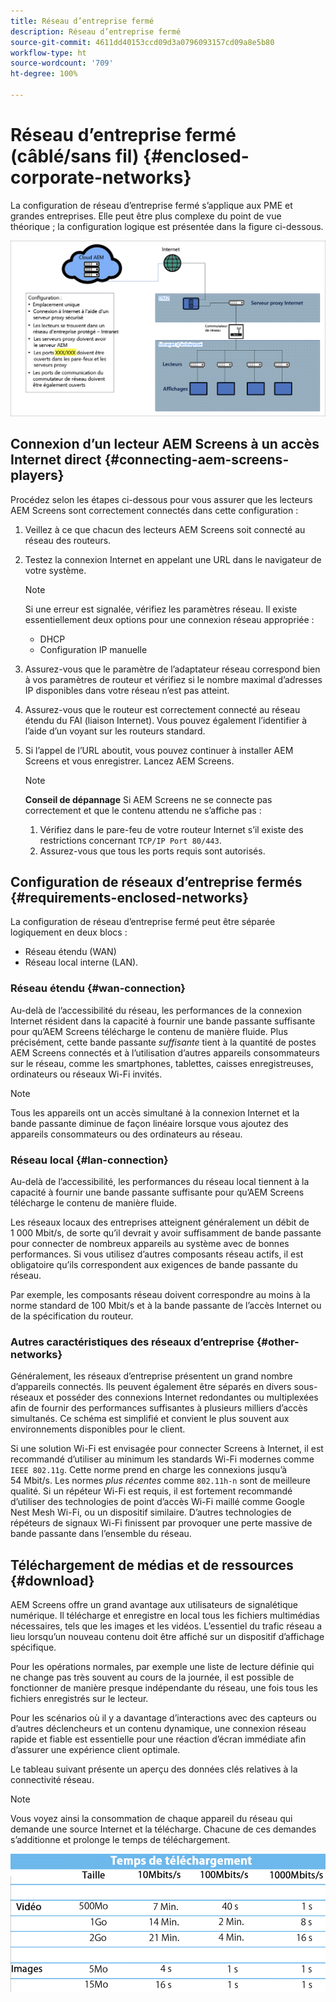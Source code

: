```yaml
---
title: Réseau d’entreprise fermé
description: Réseau d’entreprise fermé
source-git-commit: 4611dd40153ccd09d3a0796093157cd09a8e5b80
workflow-type: ht
source-wordcount: '709'
ht-degree: 100%

---
```



# Réseau d’entreprise fermé (câblé/sans fil) {#enclosed-corporate-networks}

La configuration de réseau d’entreprise fermé s’applique aux PME et grandes entreprises. Elle peut être plus complexe du point de vue théorique ; la configuration logique est présentée dans la figure ci-dessous.

![](/help/using/assets/enclosed-network-1.png)


## Connexion d’un lecteur AEM Screens à un accès Internet direct {#connecting-aem-screens-players}

Procédez selon les étapes ci-dessous pour vous assurer que les lecteurs AEM Screens sont correctement connectés dans cette configuration :

1. Veillez à ce que chacun des lecteurs AEM Screens soit connecté au réseau des routeurs.
1. Testez la connexion Internet en appelant une URL dans le navigateur de votre système.

   >[!NOTE]
   >Si une erreur est signalée, vérifiez les paramètres réseau. Il existe essentiellement deux options pour une connexion réseau appropriée :
   >* DHCP
   >* Configuration IP manuelle


1. Assurez-vous que le paramètre de l’adaptateur réseau correspond bien à vos paramètres de routeur et vérifiez si le nombre maximal d’adresses IP disponibles dans votre réseau n’est pas atteint.

1. Assurez-vous que le routeur est correctement connecté au réseau étendu du FAI (liaison Internet). Vous pouvez également l’identifier à l’aide d’un voyant sur les routeurs standard.
1. Si l’appel de l’URL aboutit, vous pouvez continuer à installer AEM Screens et vous enregistrer. Lancez AEM Screens.

   >[!NOTE]
   >**Conseil de dépannage**
   >Si AEM Screens ne se connecte pas correctement et que le contenu attendu ne s’affiche pas :
   >
   >1. Vérifiez dans le pare-feu de votre routeur Internet s’il existe des restrictions concernant `TCP/IP Port 80/443`.
   >1. Assurez-vous que tous les ports requis sont autorisés.


## Configuration de réseaux d’entreprise fermés {#requirements-enclosed-networks}

La configuration de réseau d’entreprise fermé peut être séparée logiquement en deux blocs :

* Réseau étendu (WAN)
* Réseau local interne (LAN).

### Réseau étendu {#wan-connection}

Au-delà de l’accessibilité du réseau, les performances de la connexion Internet résident dans la capacité à fournir une bande passante suffisante pour qu’AEM Screens télécharge le contenu de manière fluide.
Plus précisément, cette bande passante *suffisante* tient à la quantité de postes AEM Screens connectés et à l’utilisation d’autres appareils consommateurs sur le réseau, comme les smartphones, tablettes, caisses enregistreuses, ordinateurs ou réseaux Wi-Fi invités.

>[!NOTE]
>
>Tous les appareils ont un accès simultané à la connexion Internet et la bande passante diminue de façon linéaire lorsque vous ajoutez des appareils consommateurs ou des ordinateurs au réseau.

### Réseau local {#lan-connection}

Au-delà de l’accessibilité, les performances du réseau local tiennent à la capacité à fournir une bande passante suffisante pour qu’AEM Screens télécharge le contenu de manière fluide.

Les réseaux locaux des entreprises atteignent généralement un débit de 1 000 Mbit/s, de sorte qu’il devrait y avoir suffisamment de bande passante pour connecter de nombreux appareils au système avec de bonnes performances. Si vous utilisez d’autres composants réseau actifs, il est obligatoire qu’ils correspondent aux exigences de bande passante du réseau.

Par exemple, les composants réseau doivent correspondre au moins à la norme standard de 100 Mbit/s et à la bande passante de l’accès Internet ou de la spécification du routeur.

### Autres caractéristiques des réseaux d’entreprise {#other-networks}

Généralement, les réseaux d’entreprise présentent un grand nombre d’appareils connectés. Ils peuvent également être séparés en divers sous-réseaux et posséder des connexions Internet redondantes ou multiplexées afin de fournir des performances suffisantes à plusieurs milliers d’accès simultanés.
Ce schéma est simplifié et convient le plus souvent aux environnements disponibles pour le client.

Si une solution Wi-Fi est envisagée pour connecter Screens à Internet, il est recommandé d’utiliser au minimum les standards Wi-Fi modernes comme `IEEE 802.11g`. Cette norme prend en charge les connexions jusqu’à 54 Mbit/s. Les normes *plus récentes* comme `802.11h-n` sont de meilleure qualité. Si un répéteur Wi-Fi est requis, il est fortement recommandé d’utiliser des technologies de point d’accès Wi-Fi maillé comme Google Nest Mesh Wi-Fi, ou un dispositif similaire.
D’autres technologies de répéteurs de signaux Wi-Fi finissent par provoquer une perte massive de bande passante dans l’ensemble du réseau.

## Téléchargement de médias et de ressources {#download}

AEM Screens offre un grand avantage aux utilisateurs de signalétique numérique. Il télécharge et enregistre en local tous les fichiers multimédias nécessaires, tels que les images et les vidéos. L’essentiel du trafic réseau a lieu lorsqu’un nouveau contenu doit être affiché sur un dispositif d’affichage spécifique.

Pour les opérations normales, par exemple une liste de lecture définie qui ne change pas très souvent au cours de la journée, il est possible de fonctionner de manière presque indépendante du réseau, une fois tous les fichiers enregistrés sur le lecteur.

Pour les scénarios où il y a davantage d’interactions avec des capteurs ou d’autres déclencheurs et un contenu dynamique, une connexion réseau rapide et fiable est essentielle pour une réaction d’écran immédiate afin d’assurer une expérience client optimale.

Le tableau suivant présente un aperçu des données clés relatives à la connectivité réseau.

>[!NOTE]
>Vous voyez ainsi la consommation de chaque appareil du réseau qui demande une source Internet et la télécharge. Chacune de ces demandes s’additionne et prolonge le temps de téléchargement.

![](/help/using/assets/enclosed-network-download.png)
